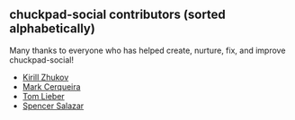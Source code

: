 ## chuckpad-social contributors (sorted alphabetically)

Many thanks to everyone who has helped create, nurture, fix, and improve chuckpad-social! 

* [Kirill Zhukov](https://github.com/kirillzh)
* [Mark Cerqueira](https://github.com/markcerqueira)
* [Tom Lieber](https://github.com/alltom)
* [Spencer Salazar](https://github.com/spencersalazar)
